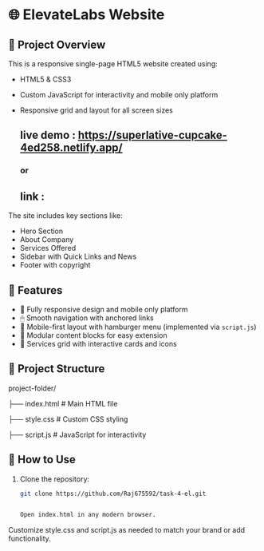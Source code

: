 # 🌐 ElevateLabs Website



## 📄 Project Overview

This is a responsive single-page HTML5 website created using:

- HTML5 & CSS3
- Custom JavaScript for interactivity and mobile only platform
- Responsive grid and layout for all screen sizes

  ## live demo : https://superlative-cupcake-4ed258.netlify.app/

  ### or

  ## link : 

The site includes key sections like:
- Hero Section
- About Company
- Services Offered
- Sidebar with Quick Links and News
- Footer with copyright

## 🚀 Features

- 🌟 Fully responsive design and mobile only platform
- 🖱 Smooth navigation with anchored links
- 📱 Mobile-first layout with hamburger menu (implemented via `script.js`)
- 🧩 Modular content blocks for easy extension
- 💼 Services grid with interactive cards and icons

## 📁 Project Structure

project-folder/

├── index.html # Main HTML file

├── style.css # Custom CSS styling

├── script.js # JavaScript for interactivity


## 🧰 How to Use

1. Clone the repository:
   ```bash
   git clone https://github.com/Raj675592/task-4-el.git


   Open index.html in any modern browser.

Customize style.css and script.js as needed to match your brand or add functionality.
